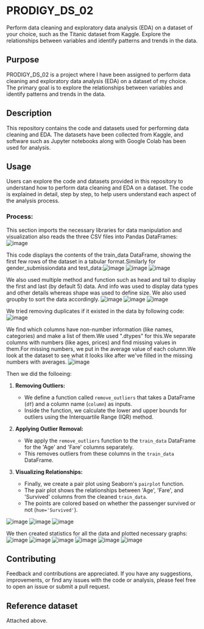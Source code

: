 # PRODIGY_DS_02
Perform data cleaning and exploratory data analysis (EDA) on a dataset of your choice, such as the Titanic dataset from Kaggle. Explore the relationships between variables and identify patterns and trends in the data.

## Purpose
PRODIGY_DS_02 is a project where I have been assigned to perform data cleaning and exploratory data analysis (EDA) on a dataset of my choice. The primary goal is to explore the relationships between variables and identify patterns and trends in the data.

## Description
This repository contains the code and datasets used for performing data cleaning and EDA. The datasets have been collected from Kaggle, and software such as Jupyter notebooks along with Google Colab has been used for analysis.

## Usage
Users can explore the code and datasets provided in this repository to understand how to perform data cleaning and EDA on a dataset. The code is explained in detail, step by step, to help users understand each aspect of the analysis process.
### Process:
This section imports the necessary libraries for data manipulation and visualization also reads the three CSV files into Pandas DataFrames:
![image](https://github.com/aarya-09/PRODIGY_DS_02/assets/126316004/e6b73474-1194-4adf-9cf4-98cc2a8da636)

This code displays the contents of the train_data DataFrame, showing the first few rows of the dataset in a tabular format.Similarly for gender_submissiondata and test_data:![image](https://github.com/aarya-09/PRODIGY_DS_02/assets/126316004/7de1cb6c-91b9-4673-9b55-c834afe8d00d)
![image](https://github.com/aarya-09/PRODIGY_DS_02/assets/126316004/f6eda1f1-a5d2-46b4-a811-b61a213072fd)
![image](https://github.com/aarya-09/PRODIGY_DS_02/assets/126316004/1f2e48f2-1adf-4d65-b746-0c2a43088363)

We also used multiple method and function such as head and tail to display the first and last (by default 5) data. And info was used to display data types and other details whereas shape was used to define size. We also used groupby to sort the data accordingly.
![image](https://github.com/aarya-09/PRODIGY_DS_02/assets/126316004/392fdff0-a467-4e17-8c1d-ff3c44412fe9)
![image](https://github.com/aarya-09/PRODIGY_DS_02/assets/126316004/ea44eeef-4520-42c2-8d7e-d9d327f1e8a6)
![image](https://github.com/aarya-09/PRODIGY_DS_02/assets/126316004/39fc97f9-ebbc-4c37-9e18-3b1384561cba)

We tried removing duplicates if it existed in the data by following code:
![image](https://github.com/aarya-09/PRODIGY_DS_02/assets/126316004/e9fc4cfa-a4f0-4752-beea-f0925d60079b)

We find which columns have non-number information (like names, categories) and make a list of them.We used ".dtypes" for this.We separate columns with numbers (like ages, prices) and find missing values in them.For missing numbers, we put in the average value of each column.We look at the dataset to see what it looks like after we've filled in the missing numbers with averages.
![image](https://github.com/aarya-09/PRODIGY_DS_02/assets/126316004/02883200-8539-4dc7-94a8-266a50aee47f)

Then we did the folloeing:
1. **Removing Outliers:**
   - We define a function called `remove_outliers` that takes a DataFrame (`df`) and a column name (`column`) as inputs.
   - Inside the function, we calculate the lower and upper bounds for outliers using the Interquartile Range (IQR) method.
  
2. **Applying Outlier Removal:**
   - We apply the `remove_outliers` function to the `train_data` DataFrame for the 'Age' and 'Fare' columns separately.
   - This removes outliers from these columns in the `train_data` DataFrame.

3. **Visualizing Relationships:**
   - Finally, we create a pair plot using Seaborn's `pairplot` function.
   - The pair plot shows the relationships between 'Age', 'Fare', and 'Survived' columns from the cleaned `train_data`.
   - The points are colored based on whether the passenger survived or not (`hue='Survived'`). 


![image](https://github.com/aarya-09/PRODIGY_DS_02/assets/126316004/133afbc1-a8c4-4d36-a1cc-1c4a0b4dd94c)
![image](https://github.com/aarya-09/PRODIGY_DS_02/assets/126316004/7a20bc85-aac1-41c8-9ecb-7c98c25f5d21)
![image](https://github.com/aarya-09/PRODIGY_DS_02/assets/126316004/da6514ae-6c5d-479e-a611-119c99617c95)

We then created statistics for all the data and plotted necessary graphs:
![image](https://github.com/aarya-09/PRODIGY_DS_02/assets/126316004/cd5ff323-6671-4dbc-8a4d-b63cbff9d5e8)
![image](https://github.com/aarya-09/PRODIGY_DS_02/assets/126316004/4a121df1-7d39-4873-8c96-0a780db6d5fa)
![image](https://github.com/aarya-09/PRODIGY_DS_02/assets/126316004/a6a76e0b-26d0-464f-9cc8-b441dfe849c9)
![image](https://github.com/aarya-09/PRODIGY_DS_02/assets/126316004/79478d12-4960-4929-94cc-bb72e3baac94)
![image](https://github.com/aarya-09/PRODIGY_DS_02/assets/126316004/b21e19fa-2eea-4dcf-bed1-bbc62fdbe169)
![image](https://github.com/aarya-09/PRODIGY_DS_02/assets/126316004/b64b749a-88a6-4c52-a978-d7845688b091)



## Contributing
Feedback and contributions are appreciated. If you have any suggestions, improvements, or find any issues with the code or analysis, please feel free to open an issue or submit a pull request.

## Reference dataset
Attached above.
